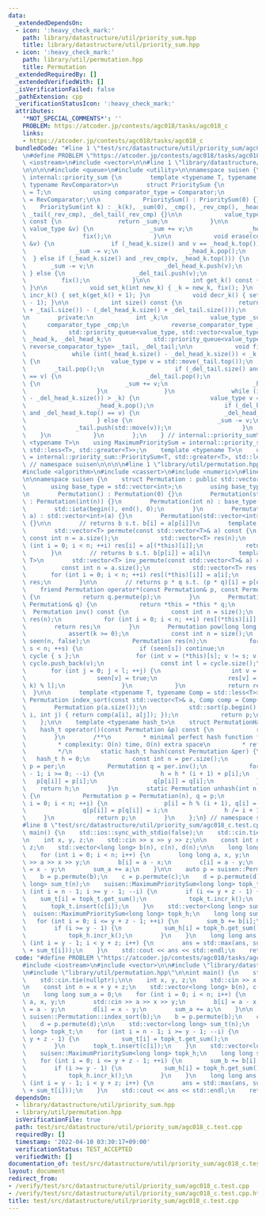```yaml
---
data:
  _extendedDependsOn:
  - icon: ':heavy_check_mark:'
    path: library/datastructure/util/priority_sum.hpp
    title: library/datastructure/util/priority_sum.hpp
  - icon: ':heavy_check_mark:'
    path: library/util/permutation.hpp
    title: Permutation
  _extendedRequiredBy: []
  _extendedVerifiedWith: []
  _isVerificationFailed: false
  _pathExtension: cpp
  _verificationStatusIcon: ':heavy_check_mark:'
  attributes:
    '*NOT_SPECIAL_COMMENTS*': ''
    PROBLEM: https://atcoder.jp/contests/agc018/tasks/agc018_c
    links:
    - https://atcoder.jp/contests/agc018/tasks/agc018_c
  bundledCode: "#line 1 \"test/src/datastructure/util/priority_sum/agc018_c.test.cpp\"\
    \n#define PROBLEM \"https://atcoder.jp/contests/agc018/tasks/agc018_c\"\n\n#include\
    \ <iostream>\n#include <vector>\n\n#line 1 \"library/datastructure/util/priority_sum.hpp\"\
    \n\n\n\n#include <queue>\n#include <utility>\n\nnamespace suisen {\n    namespace\
    \ internal::priority_sum {\n        template <typename T, typename Comparator,\
    \ typename RevComparator>\n        struct PrioritySum {\n            using value_type\
    \ = T;\n            using comparator_type = Comparator;\n            using reverse_comparator_type\
    \ = RevComparator;\n\n            PrioritySum() : PrioritySum(0) {}\n        \
    \    PrioritySum(int k) : _k(k), _sum(0), _cmp(), _rev_cmp(), _head_k(_cmp), _del_head_k(_cmp),\
    \ _tail(_rev_cmp), _del_tail(_rev_cmp) {}\n\n            value_type get_sum()\
    \ const {\n                return _sum;\n            }\n\n            void insert(const\
    \ value_type &v) {\n                _sum += v;\n                _head_k.push(v);\n\
    \                fix();\n            }\n\n            void erase(const value_type\
    \ &v) {\n                if (_head_k.size() and v == _head_k.top()) {\n      \
    \              _sum -= v;\n                    _head_k.pop();\n              \
    \  } else if (_head_k.size() and _rev_cmp(v, _head_k.top())) {\n             \
    \       _sum -= v;\n                    _del_head_k.push(v);\n               \
    \ } else {\n                    _del_tail.push(v);\n                }\n      \
    \          fix();\n            }\n\n            int get_k() const { return _k;\
    \ }\n\n            void set_k(int new_k) { _k = new_k, fix(); }\n            void\
    \ incr_k() { set_k(get_k() + 1); }\n            void decr_k() { set_k(get_k()\
    \ - 1); }\n\n            int size() const {\n                return int((_head_k.size()\
    \ + _tail.size()) - (_del_head_k.size() + _del_tail.size()));\n            }\n\
    \n        private:\n            int _k;\n            value_type _sum;\n      \
    \      comparator_type _cmp;\n            reverse_comparator_type _rev_cmp;\n\
    \            std::priority_queue<value_type, std::vector<value_type>, comparator_type>\
    \ _head_k, _del_head_k;\n            std::priority_queue<value_type, std::vector<value_type>,\
    \ reverse_comparator_type> _tail, _del_tail;\n\n            void fix() {\n   \
    \             while (int(_head_k.size() - _del_head_k.size()) < _k and _tail.size())\
    \ {\n                    value_type v = std::move(_tail.top());\n            \
    \        _tail.pop();\n                    if (_del_tail.size() and _del_tail.top()\
    \ == v) {\n                        _del_tail.pop();\n                    } else\
    \ {\n                        _sum += v;\n                        _head_k.push(std::move(v));\n\
    \                    }\n                }\n                while (int(_head_k.size()\
    \ - _del_head_k.size()) > _k) {\n                    value_type v = std::move(_head_k.top());\n\
    \                    _head_k.pop();\n                    if (_del_head_k.size()\
    \ and _del_head_k.top() == v) {\n                        _del_head_k.pop();\n\
    \                    } else {\n                        _sum -= v;\n          \
    \              _tail.push(std::move(v));\n                    }\n            \
    \    }\n            }\n        };\n    } // internal::priority_sum\n\n    template\
    \ <typename T>\n    using MaximumPrioritySum = internal::priority_sum::PrioritySum<T,\
    \ std::less<T>, std::greater<T>>;\n    template <typename T>\n    using MinimumPrioritySum\
    \ = internal::priority_sum::PrioritySum<T, std::greater<T>, std::less<T>>;\n}\
    \ // namespace suisen\n\n\n\n#line 1 \"library/util/permutation.hpp\"\n\n\n\n\
    #include <algorithm>\n#include <cassert>\n#include <numeric>\n#line 8 \"library/util/permutation.hpp\"\
    \n\nnamespace suisen {\n    struct Permutation : public std::vector<int> {\n \
    \       using base_type = std::vector<int>;\n        using base_type::base_type;\n\
    \n        Permutation() : Permutation(0) {}\n        Permutation(std::size_t n)\
    \ : Permutation(int(n)) {}\n        Permutation(int n) : base_type(n) {\n    \
    \        std::iota(begin(), end(), 0);\n        }\n        Permutation(const std::vector<int>&\
    \ a) : std::vector<int>(a) {}\n        Permutation(std::vector<int>&& a) : std::vector<int>(std::move(a))\
    \ {}\n\n        // returns b s.t. b[i] = a[p[i]]\n        template <typename T>\n\
    \        std::vector<T> permute(const std::vector<T>& a) const {\n           \
    \ const int n = a.size();\n            std::vector<T> res(n);\n            for\
    \ (int i = 0; i < n; ++i) res[i] = a[(*this)[i]];\n            return res;\n \
    \       }\n        // returns b s.t. b[p[i]] = a[i]\n        template <typename\
    \ T>\n        std::vector<T> inv_permute(const std::vector<T>& a) const {\n  \
    \          const int n = a.size();\n            std::vector<T> res(n);\n     \
    \       for (int i = 0; i < n; ++i) res[(*this)[i]] = a[i];\n            return\
    \ res;\n        }\n\n        // returns p * q s.t. (p * q)[i] = p[q[i]]\n    \
    \    friend Permutation operator*(const Permutation& p, const Permutation& q)\
    \ {\n            return q.permute(p);\n        }\n        Permutation& operator*=(const\
    \ Permutation& q) {\n            return *this = *this * q;\n        }\n      \
    \  Permutation inv() const {\n            const int n = size();\n            Permutation\
    \ res(n);\n            for (int i = 0; i < n; ++i) res[(*this)[i]] = i;\n    \
    \        return res;\n        }\n        Permutation pow(long long k) const {\n\
    \            assert(k >= 0);\n            const int n = size();\n            std::vector<int8_t>\
    \ seen(n, false);\n            Permutation res(n);\n            for (int s = 0;\
    \ s < n; ++s) {\n                if (seen[s]) continue;\n                std::vector<int>\
    \ cycle { s };\n                for (int v = (*this)[s]; v != s; v = (*this)[v])\
    \ cycle.push_back(v);\n                const int l = cycle.size();\n         \
    \       for (int j = 0; j < l; ++j) {\n                    int v = cycle[j];\n\
    \                    seen[v] = true;\n                    res[v] = cycle[(j +\
    \ k) % l];\n                }\n            }\n            return res;\n      \
    \  }\n\n        template <typename T, typename Comp = std::less<T>>\n        static\
    \ Permutation index_sort(const std::vector<T>& a, Comp comp = Comp{}) {\n    \
    \        Permutation p(a.size());\n            std::sort(p.begin(), p.end(), [&](int\
    \ i, int j) { return comp(a[i], a[j]); });\n            return p;\n        }\n\
    \    };\n\n    template <typename hash_t>\n    struct PermutationHash {\n    \
    \    hash_t operator()(const Permutation &p) const {\n            return hash(p);\n\
    \        }\n        /**\n         * minimal perfect hash function for permutations.\n\
    \         * complexity: O(n) time, O(n) extra space\n         * reference: https://twitter.com/noshi91/status/1452081886025555972?s=20\n\
    \         */\n        static hash_t hash(const Permutation &per) {\n         \
    \   hash_t h = 0;\n            const int n = per.size();\n            Permutation\
    \ p = per;\n            Permutation q = per.inv();\n            for (int i = n\
    \ - 1; i >= 0; --i) {\n                h = h * (i + 1) + p[i];\n             \
    \   p[q[i]] = p[i];\n                q[p[i]] = q[i];\n            }\n        \
    \    return h;\n        }\n        static Permutation unhash(int n, hash_t h)\
    \ {\n            Permutation p = Permutation(n), q = p;\n            for (int\
    \ i = 0; i < n; ++i) {\n                p[i] = h % (i + 1), q[i] = q[p[i]];\n\
    \                q[p[i]] = p[q[i]] = i;\n                h /= i + 1;\n       \
    \     }\n            return p;\n        }\n    };\n} // namespace suisen\n\n\n\
    #line 8 \"test/src/datastructure/util/priority_sum/agc018_c.test.cpp\"\n\nint\
    \ main() {\n    std::ios::sync_with_stdio(false);\n    std::cin.tie(nullptr);\n\
    \n    int x, y, z;\n    std::cin >> x >> y >> z;\n\n    const int n = x + y +\
    \ z;\n    std::vector<long long> b(n), c(n), d(n);\n\n    long long sum_a = 0;\n\
    \    for (int i = 0; i < n; i++) {\n        long long a, x, y;\n        std::cin\
    \ >> a >> x >> y;\n        b[i] = a - x;\n        c[i] = a - y;\n        d[i]\
    \ = x - y;\n        sum_a += a;\n    }\n\n    auto p = suisen::Permutation::index_sort(b);\n\
    \    b = p.permute(b);\n    c = p.permute(c);\n    d = p.permute(d);\n\n    std::vector<long\
    \ long> sum_t(n);\n    suisen::MaximumPrioritySum<long long> topk_t;\n    for\
    \ (int i = n - 1; i >= y - 1; --i) {\n        if (i <= y + z - 1) {\n        \
    \    sum_t[i] = topk_t.get_sum();\n            topk_t.incr_k();\n        }\n \
    \       topk_t.insert(c[i]);\n    }\n    std::vector<long long> sum_h(n);\n  \
    \  suisen::MaximumPrioritySum<long long> topk_h;\n    long long sum_b = 0;\n \
    \   for (int i = 0; i <= y + z - 1; ++i) {\n        sum_b += b[i];\n        topk_h.insert(d[i]);\n\
    \        if (i >= y - 1) {\n            sum_h[i] = topk_h.get_sum() + sum_b;\n\
    \            topk_h.incr_k();\n        }\n    }\n    long long ans = 0;\n    for\
    \ (int i = y - 1; i < y + z; i++) {\n        ans = std::max(ans, sum_a - (sum_h[i]\
    \ + sum_t[i]));\n    }\n    std::cout << ans << std::endl;\n    return 0;\n}\n"
  code: "#define PROBLEM \"https://atcoder.jp/contests/agc018/tasks/agc018_c\"\n\n\
    #include <iostream>\n#include <vector>\n\n#include \"library/datastructure/util/priority_sum.hpp\"\
    \n#include \"library/util/permutation.hpp\"\n\nint main() {\n    std::ios::sync_with_stdio(false);\n\
    \    std::cin.tie(nullptr);\n\n    int x, y, z;\n    std::cin >> x >> y >> z;\n\
    \n    const int n = x + y + z;\n    std::vector<long long> b(n), c(n), d(n);\n\
    \n    long long sum_a = 0;\n    for (int i = 0; i < n; i++) {\n        long long\
    \ a, x, y;\n        std::cin >> a >> x >> y;\n        b[i] = a - x;\n        c[i]\
    \ = a - y;\n        d[i] = x - y;\n        sum_a += a;\n    }\n\n    auto p =\
    \ suisen::Permutation::index_sort(b);\n    b = p.permute(b);\n    c = p.permute(c);\n\
    \    d = p.permute(d);\n\n    std::vector<long long> sum_t(n);\n    suisen::MaximumPrioritySum<long\
    \ long> topk_t;\n    for (int i = n - 1; i >= y - 1; --i) {\n        if (i <=\
    \ y + z - 1) {\n            sum_t[i] = topk_t.get_sum();\n            topk_t.incr_k();\n\
    \        }\n        topk_t.insert(c[i]);\n    }\n    std::vector<long long> sum_h(n);\n\
    \    suisen::MaximumPrioritySum<long long> topk_h;\n    long long sum_b = 0;\n\
    \    for (int i = 0; i <= y + z - 1; ++i) {\n        sum_b += b[i];\n        topk_h.insert(d[i]);\n\
    \        if (i >= y - 1) {\n            sum_h[i] = topk_h.get_sum() + sum_b;\n\
    \            topk_h.incr_k();\n        }\n    }\n    long long ans = 0;\n    for\
    \ (int i = y - 1; i < y + z; i++) {\n        ans = std::max(ans, sum_a - (sum_h[i]\
    \ + sum_t[i]));\n    }\n    std::cout << ans << std::endl;\n    return 0;\n}"
  dependsOn:
  - library/datastructure/util/priority_sum.hpp
  - library/util/permutation.hpp
  isVerificationFile: true
  path: test/src/datastructure/util/priority_sum/agc018_c.test.cpp
  requiredBy: []
  timestamp: '2022-04-10 03:30:17+09:00'
  verificationStatus: TEST_ACCEPTED
  verifiedWith: []
documentation_of: test/src/datastructure/util/priority_sum/agc018_c.test.cpp
layout: document
redirect_from:
- /verify/test/src/datastructure/util/priority_sum/agc018_c.test.cpp
- /verify/test/src/datastructure/util/priority_sum/agc018_c.test.cpp.html
title: test/src/datastructure/util/priority_sum/agc018_c.test.cpp
---
```

